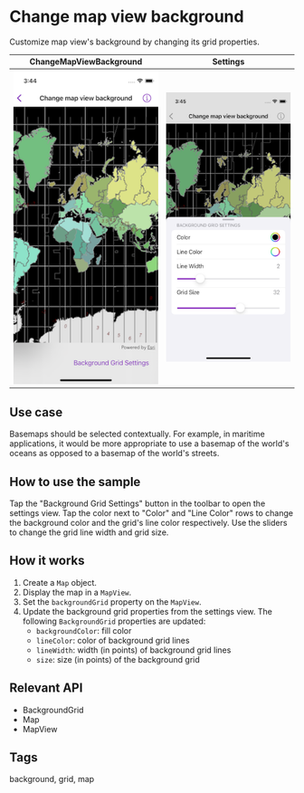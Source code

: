 # Change map view background

Customize map view's background by changing its grid properties.

| ChangeMapViewBackground | Settings |
| ----------------- | ------------- |
|![Image of change map view background](change-map-view-background.png)|![Image of change map view background](change-map-view-background-settings.png)|

## Use case

Basemaps should be selected contextually. For example, in maritime applications, it would be more appropriate to use a basemap of the world's oceans as opposed to a basemap of the world's streets.

## How to use the sample

Tap the "Background Grid Settings" button in the toolbar to open the settings view. Tap the color next to "Color" and "Line Color" rows to change the background color and the grid's line color respectively. Use the sliders to change the grid line width and grid size.

## How it works

1. Create a `Map` object.
2. Display the map in a `MapView`.
3. Set the `backgroundGrid` property on the `MapView`.
4. Update the background grid properties from the settings view. The following `BackgroundGrid` properties are updated:
    * `backgroundColor`: fill color
    * `lineColor`: color of background grid lines
    * `lineWidth`: width (in points) of background grid lines
    * `size`: size (in points) of the background grid

## Relevant API

* BackgroundGrid
* Map
* MapView

## Tags

background, grid, map
